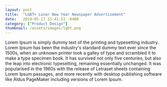 ```yaml
---
layout: post
title:  "LGBT+ Lunar New Year Newspaper Advertisement"
date:   2019-05-17 15:41:51 -0400
category: ["Product Design"]
thumbnail: /assets/images/lgbt.png
---
```

Lorem Ipsum is simply dummy text of the printing and typesetting industry. Lorem Ipsum has been the industry's standard dummy text ever since the 1500s, when an unknown printer took a galley of type and scrambled it to make a type specimen book. It has survived not only five centuries, but also the leap into electronic typesetting, remaining essentially unchanged. It was popularised in the 1960s with the release of Letraset sheets containing Lorem Ipsum passages, and more recently with desktop publishing software like Aldus PageMaker including versions of Lorem Ipsum.
